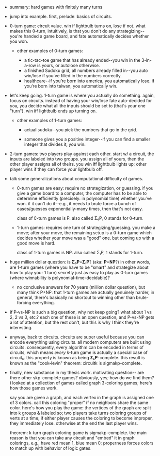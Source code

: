 - summary: hard games with finitely many turns

- jump into example. first, prelude: basics of circuits.

- 0-turn game: circuit value. win if lightbulb turns on, lose if not. what
  makes this 0-turn, intuitively, is that you don't do any strategizing-- you're
  handed a game board, and fate automatically decides whether you won.

  - other examples of 0-turn games:

    - a tic-tac-toe game that has already ended--you win in the 3-in-a-row is
      yours, or autolose otherwise.
    - a finished Sudoku grid, all numbers already filled in--you auto win/lose
      if you've filled in the numbers correctly.
    - healthcare--if you're born into america, you automatically lose. if
      you're born into taiwan, you automatically win.

- let's keep going. 1-turn game is where you actually do something. again,
  focus on circuits. instead of having your win/lose fate auto-decided for you,
  you decide what all the inputs should be set to (that's your one "turn"). win
  iff lightbulb ends up turning on.

  - other examples of 1-turn games:

    - actual sudoku--you pick the numbers that go in the grid.

    - someone gives you a positive integer--if you can find a smaller integer
      that divides it, you win.

- 2-turn games: two players play against each other. start w/ a circuit, the
  inputs are labeled into two groups. you assign all of yours, then the other
  player assigns all of theirs. you win iff lightbulb lights up; other player
  wins if they can force your lightbulb off.

- talk some generalizations about computational difficulty of games.

  - 0-turn games are easy: require no strategization, or guessing. if you give
    a game board to a computer, the computer has to be able to determine
    efficiently (precisely: in polynomial time) whether you've won. if it can't
    do it--e.g., it needs to brute force a bunch of cases/guesses
    exponentially-many times, then that's not easy.

    class of 0-turn games is P. also called Σ₀P, 0 stands for 0-turn.

  - 1-turn games: requires one turn of strategizing/guessing. you make a move;
    after your move, the remaining setup is a 0-turn game which decides whether 
    your move was a "good" one. but coming up with a good move is hard.

    class of 1-turn games is NP. also called Σ₁P, 1 stands for 1-turn.

- huge million dollar question: is 𝚺₀𝐏=𝚺₁𝐏? (aka: 𝐏=𝐍𝐏?) in other words, are
  1-turn games (where you have to be "smart" and strategize about how to play
  your 1 turn) secretly just as easy to play as 0-turn games (where winnability
  is polynomial-time-decidable)?

  - no conclusive answers for 70 years (million dollar question), but many think
    P≠NP: that 1-turn games are actually genuinely harder, in general, there's
    basically no shortcut to winning other than brute-forcing everything.

- if P-vs-NP is such a big question, why not keep going? what about 1 vs 2, 2 vs
  3, etc.? each one of these is an open question, and P-vs-NP gets a lot of
  attention, but the rest don't, but this is why I think they're interesting.

- anyway, back to circuits. circuits are super useful because you can encode
  everything using circuits. all modern computers are built using circuits.
  consequently, every algorithm can be encoded in terms of circuits, which means
  _every_ k-turn game is actually a special case of circuitₖ. this property is
  known as being 𝚺ₖ𝐏-complete. this result is known as the "cook-levin"
  theorem: circuitk is sigmakp-complete.

- finally, new substance in my thesis work. motivating question-- are there
  other skp-complete games? obviously, yes; how do we find them? i looked at a
  collection of games called graph 3-coloring games; here's how those games
  work.

  say you are given a graph, and each vertex in the graph is assigned one of 3
  colors. call this coloring "proper" if no neighbors share the same color.
  here's how you play the game: the vertices of the graph are split into k
  groups & labeled so; two players take turns coloring groups of verts at a time;
  if either player causes the coloring to become improper, they immediately
  lose. otherwise at the end the last player wins.

  theorem: k-turn graph coloring game is sigmakp-complete. the main reason is
  that you can take any circuit and "embed" it in graph colorings, e.g., have
  red mean 1, blue mean 0; properness forces colors to match up with behavior of
  logic gates.
